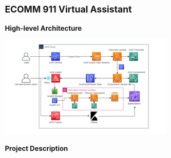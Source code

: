 # ECOMM 911 Virtual Assistant

## High-level Architecture

![alt text](images/ecomm911-AWS-diagram.png)

## Project Description
